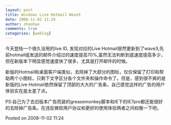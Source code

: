 ```yaml
---
layout: post
title: Windows Live Hotmail Wave3
date: 2008-11-02 11:24
author: zhaohao
comments: true
categories: [weblog]
---
```

今天登陆一个很久没用的live ID, 发现对应的Live Hotmail居然更新到了wave3,先前hotmail组发送的邮件介绍过的速度提高70%,虽然无法判断到底速度提高多少，但在新版本下明显感觉速度快了很多，尤其是打开邮件的时候。

新版的Hotmail和桌面客户端类似，去除掉了大部分的图标，仅仅保留了打印和帮助两个小图标，只剩下文字区分各个文件夹和操作命令了。但是，感到很不爽的是新版的Live Hotmail依然保留了顶部的大大的广告条，自己感觉这样的广告的用户体验实在是太差了点。

PS:自己为了去旧版本广告而装的greasemonkey脚本和IE下的IE7pro都还能很好的去除掉广告条。在违反微软用户协议和更好的使用体验两者之间权衡一下吧。

Posted on 2008-11-02 11:24
